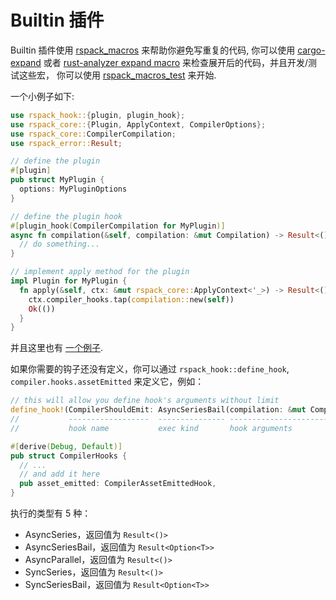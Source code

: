 # Builtin 插件

Builtin 插件使用 [rspack_macros](https://github.com/web-infra-dev/rspack/tree/7cc39cc4bb6f73791a5bcb175137ffd84b105da5/crates/rspack_macros) 来帮助你避免写重复的代码, 你可以使用 [cargo-expand](https://github.com/dtolnay/cargo-expand) 或者 [rust-analyzer expand macro](https://rust-analyzer.github.io/manual.html#expand-macro-recursively) 来检查展开后的代码，并且开发/测试这些宏， 你可以使用 [rspack_macros_test](https://github.com/web-infra-dev/rspack/tree/7cc39cc4bb6f73791a5bcb175137ffd84b105da5/crates/rspack_macros_test) 来开始.

一个小例子如下:

```rust
use rspack_hook::{plugin, plugin_hook};
use rspack_core::{Plugin, ApplyContext, CompilerOptions};
use rspack_core::CompilerCompilation;
use rspack_error::Result;

// define the plugin
#[plugin]
pub struct MyPlugin {
  options: MyPluginOptions
}

// define the plugin hook
#[plugin_hook(CompilerCompilation for MyPlugin)]
async fn compilation(&self, compilation: &mut Compilation) -> Result<()> {
  // do something...
}

// implement apply method for the plugin
impl Plugin for MyPlugin {
  fn apply(&self, ctx: &mut rspack_core::ApplyContext<'_>) -> Result<()> {
    ctx.compiler_hooks.tap(compilation::new(self))
    Ok(())
  }
}
```

并且这里也有 [一个例子](https://github.com/web-infra-dev/rspack/blob/7cc39cc4bb6f73791a5bcb175137ffd84b105da5/crates/rspack_plugin_ignore/src/lib.rs).

如果你需要的钩子还没有定义，你可以通过 `rspack_hook::define_hook`, `compiler.hooks.assetEmitted` 来定义它，例如：

```rust
// this will allow you define hook's arguments without limit
define_hook!(CompilerShouldEmit: AsyncSeriesBail(compilation: &mut Compilation) -> bool);
//           ------------------  --------------- -----------------------------  -------
//           hook name           exec kind       hook arguments                 return value (Result<Option<bool>>)

#[derive(Debug, Default)]
pub struct CompilerHooks {
  // ...
  // and add it here
  pub asset_emitted: CompilerAssetEmittedHook,
}
```

执行的类型有 5 种：

- AsyncSeries，返回值为 `Result<()>`
- AsyncSeriesBail，返回值为 `Result<Option<T>>`
- AsyncParallel，返回值为 `Result<()>`
- SyncSeries，返回值为 `Result<()>`
- SyncSeriesBail，返回值为 `Result<Option<T>>`
